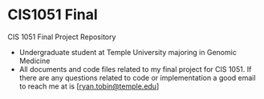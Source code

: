 # CIS1051 Final 
 CIS 1051 Final Project Repository
- Undergraduate student at Temple University majoring in Genomic Medicine
- All documents and code files related to my final project for CIS 1051. If there are any questions related to code or implementation a good email to reach me at is [ryan.tobin@temple.edu]
